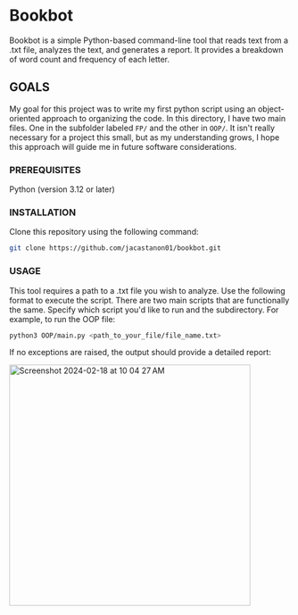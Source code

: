 # Bookbot

Bookbot is a simple Python-based command-line tool that reads text from a .txt file, analyzes the text, and generates a report. It provides a breakdown of word count and frequency of each letter.

## GOALS

My goal for this project was to write my first python script using an object-oriented approach to organizing the code. In this directory, I have two main files. One in the subfolder labeled `FP/` and the other in `OOP/`. It isn't really necessary for a project this small, but as my understanding grows, I hope this approach will guide me in future software considerations.

### PREREQUISITES

Python (version 3.12 or later)

### INSTALLATION

Clone this repository using the following command:

```sh
git clone https://github.com/jacastanon01/bookbot.git
```

### USAGE

This tool requires a path to a .txt file you wish to analyze. Use the following format to execute the script. There are two main scripts that are functionally the same. Specify which script you'd like to run and the subdirectory. For example, to run the OOP file:

```sh
python3 OOP/main.py <path_to_your_file/file_name.txt>
```

If no exceptions are raised, the output should provide a detailed report:

<img width="432" alt="Screenshot 2024-02-18 at 10 04 27 AM" src="https://github.com/jacastanon01/bookbot/assets/24418510/7b06a4e8-9c26-4849-8258-d8c454bb73cc">
